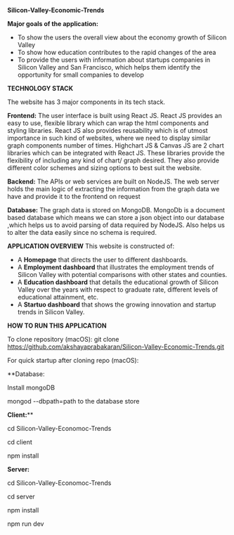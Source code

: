 **Silicon-Valley-Economic-Trends**

**Major goals of the application:**

- To show the users the overall view about the economy growth of Silicon Valley
- To show how education contributes to the rapid changes of the area
- To provide the users with information about startups companies in Silicon Valley and San Francisco, which helps them identify the opportunity for small companies to develop

**TECHNOLOGY STACK**

The website has 3 major components in its tech stack.

**Frontend:**
	The user interface is built using React JS. React JS provides an easy to use, flexible library which can wrap the html components and styling libraries. React JS also provides reusability which is of utmost importance in such kind of websites, where we need to display similar graph components number of times.
	Highchart JS & Canvas JS are 2 chart libraries which can be integrated with React JS. These libraries provide the flexibility of including any kind of chart/ graph desired. They also provide different color schemes and sizing options to best suit the website.

**Backend:**
	The APIs or web services are built on NodeJS. The web server holds the main logic of extracting the information from the graph data we have and provide it to the frontend on request 

**Database:**
	The graph data is stored on MongoDB. MongoDb is a document based database which means we can store a json object into our database ,which helps us to avoid parsing of data required by NodeJS. Also helps us to alter the data easily since no schema is required.

**APPLICATION OVERVIEW**
This website is constructed of:
- A **Homepage** that directs the user to different dashboards.
- A **Employment dashboard** that illustrates the employment trends of Silicon Valley with potential comparisons with other states and counties.
- A **Education dashboard** that details the educational growth of Silicon Valley over the years with respect to graduate rate, different levels of educational attainment, etc.
- A **Startuo dashboard** that shows the growing innovation and startup trends in Silicon Valley.

**HOW TO RUN THIS APPLICATION**

To clone repository (macOS):
git clone https://github.com/akshayaprabakaran/Silicon-Valley-Economic-Trends.git


For quick startup after cloning repo (macOS):

**Database:

Install mongoDB

mongod --dbpath=path to the database store

  
**Client:****

cd Silicon-Valley-Economoc-Trends

cd client 

npm install 

**Server:**

cd Silicon-Valley-Economoc-Trends

cd server 

npm install

npm run dev

